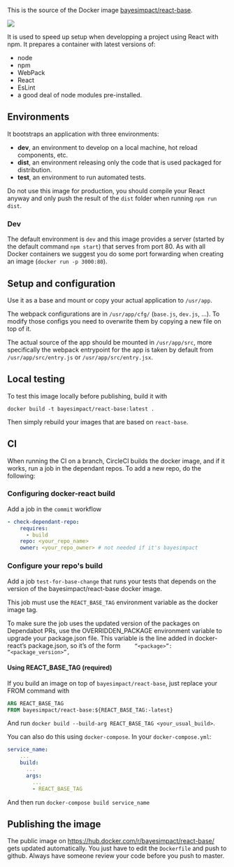 This is the source of the Docker image
[bayesimpact/react-base](https://hub.docker.com/r/bayesimpact/react-base/).

[![](https://images.microbadger.com/badges/image/bayesimpact/react-base.svg)](https://hub.docker.com/r/bayesimpact/react-base/)

It is used to speed up setup when developping a project using React with npm.
It prepares a container with latest versions of:
* node
* npm
* WebPack
* React
* EsLint
* a good deal of node modules pre-installed.


## Environments

It bootstraps an application with three environments:
* **dev**, an environment to develop on a local machine, hot reload components, etc.
* **dist**, an environment releasing only the code that is used packaged for distribution.
* **test**, an environment to run automated tests.

Do not use this image for production, you should compile your React anyway and
only push the result of the `dist` folder when running `npm run dist`.

### Dev

The default environment is `dev` and this image provides a server (started by
the default command `npm start`) that serves from port 80. As with all Docker
containers we suggest you do some port forwarding when creating an image
(`docker run -p 3000:80`).


## Setup and configuration

Use it as a base and mount or copy your actual application to `/usr/app`.

The webpack configurations are in `/usr/app/cfg/` (`base.js`, `dev.js`, …). To
modify those configs you need to overwrite them by copying a new file on top of
it.

The actual source of the app should be mounted in `/usr/app/src`, more
specifically the webpack entrypoint for the app is taken by default from
`/usr/app/src/entry.js` or `/usr/app/src/entry.jsx`.


## Local testing

To test this image locally before publishing, build it with

`docker build -t bayesimpact/react-base:latest .`

Then simply rebuild your images that are based on `react-base`.

## CI

When running the CI on a branch, CircleCI builds the docker image, and if it works, run a job in the dependant repos. To add a new repo, do the following:

### Configuring docker-react build

Add a job in the `commit` workflow
```yaml
- check-dependant-repo:
    requires:
      - build
    repo: <your_repo_name>
    owner: <your_repo_owner> # not needed if it's bayesimpact
```

### Configure your repo's build

Add a job `test-for-base-change` that runs your tests that depends on the version of the bayesimpact/react-base docker image.

This job must use the `REACT_BASE_TAG` environment variable as the docker image tag.

To make sure the job uses the updated version of the packages on Dependabot PRs, use the OVERRIDDEN_PACKAGE environment variable to upgrade your package.json file. This variable is the line added in docker-react’s package.json, so it’s of the form `    “<package>”: “<package_version>”,`

#### Using REACT_BASE_TAG (required)
If you build an image on top of `bayesimpact/react-base`, just replace your FROM command with
```Dockerfile
ARG REACT_BASE_TAG
FROM bayesimpact/react-base:${REACT_BASE_TAG:-latest}
```

And run `docker build --build-arg REACT_BASE_TAG <your_usual_build>`.

You can also do this using `docker-compose`. In your `docker-compose.yml`:
```yaml
service_name:
    ...
    build:
      ...
      args:
        ...
        - REACT_BASE_TAG
```
And then run `docker-compose build service_name`


## Publishing the image

The public image on https://hub.docker.com/r/bayesimpact/react-base/ gets updated automatically. You just have to edit the `Dockerfile` and push to github. Always have someone review your code before you push to master.
